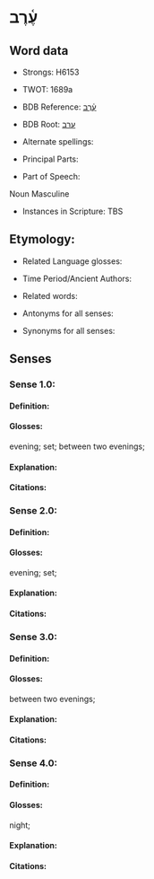 # עֶ֫רֶב

<!-- Status: S2="NeedsEdits" -->
<!-- Lexica used for edits:   -->

## Word data

* Strongs: H6153

* TWOT: 1689a

* BDB Reference: [עֶ֫רֶב](rc://en/bdb/dict/p.ff.ab)

* BDB Root: [ערב](rc://en/bdb/dict/p.ff.aa)

* Alternate spellings:

* Principal Parts:

* Part of Speech:

Noun Masculine 

* Instances in Scripture: TBS

## Etymology:

* Related Language glosses:

* Time Period/Ancient Authors:

* Related words:

* Antonyms for all senses:

* Synonyms for all senses:

## Senses

### Sense 1.0:

#### Definition:

#### Glosses:

evening; set; between two evenings; 

#### Explanation:

#### Citations:



### Sense 2.0:

#### Definition:

#### Glosses:

evening; set; 

#### Explanation:

#### Citations:



### Sense 3.0:

#### Definition:

#### Glosses:

between two evenings; 

#### Explanation:

#### Citations:



### Sense 4.0:

#### Definition:

#### Glosses:

night; 

#### Explanation:

#### Citations:



